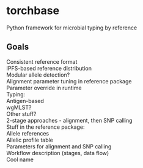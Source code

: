 # torchbase
Python framework for microbial typing by reference

## Goals
Consistent reference format  
IPFS-based reference distribution  
Modular allele detection?  
Alignment parameter tuning in reference package  
Parameter override in runtime  
Typing:  
	Antigen-based   
	wgMLST?  
	Other stuff?  
	2-stage approaches - alignment, then SNP calling  
Stuff in the reference package:  
	Allele references  
	Allelic profile table  
	Parameters for alignment and SNP calling  
	Workflow description (stages, data flow)  
Cool name  

